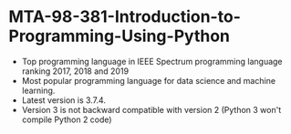 # MTA-98-381-Introduction-to-Programming-Using-Python

* Top programming language in IEEE Spectrum programming language ranking 2017, 2018 and 2019
* Most popular programming language for data science and machine learning.
* Latest version is 3.7.4.
* Version 3 is not backward compatible with version 2 (Python 3 won't compile Python 2 code)
